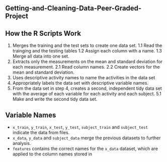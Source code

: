 ## Getting-and-Cleaning-Data-Peer-Graded-Project


## How the R Scripts Work 

1. Merges the training and the test sets to create one data set.
    1.1 Read the trainging and the testing tables
    1.2 Assign each column with a name. 
    1.3 Merge all data into one set.
2. Extracts only the measurements on the mean and standard deviation for each measurement. 
    2.1 Read column names. 
    2.2 Create vectors for the mean and standard deviation.
3. Uses descriptive activity names to name the activities in the data set
4. Appropriately labels the data set with descriptive variable names.  
5. From the data set in step 4, creates a second, independent tidy data set with the average of each variable for each activity and each subject.
    5.1 Make and write the second tidy data set.
   
## Variable Names 
* `x_train`, `y_train`, `x_test`, `y_test`, `subject_train` and `subject_test` indicate the data from files.
* `x_data`, `y_data` and `subject_data` merge the previous datasets to further analysis.
* `features` contains the correct names for the `x_data` dataset, which are applied to the column names stored in
